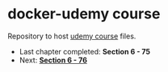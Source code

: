 # docker-udemy course

Repository to host [udemy course](https://www.udemy.com/course/docker-and-kubernetes-the-complete-guide) files.

- Last chapter completed: **Section 6 - 75**
- Next: [**Section 6 - 76**](https://www.udemy.com/course/docker-and-kubernetes-the-complete-guide/learn/lecture/11437072#overview)
